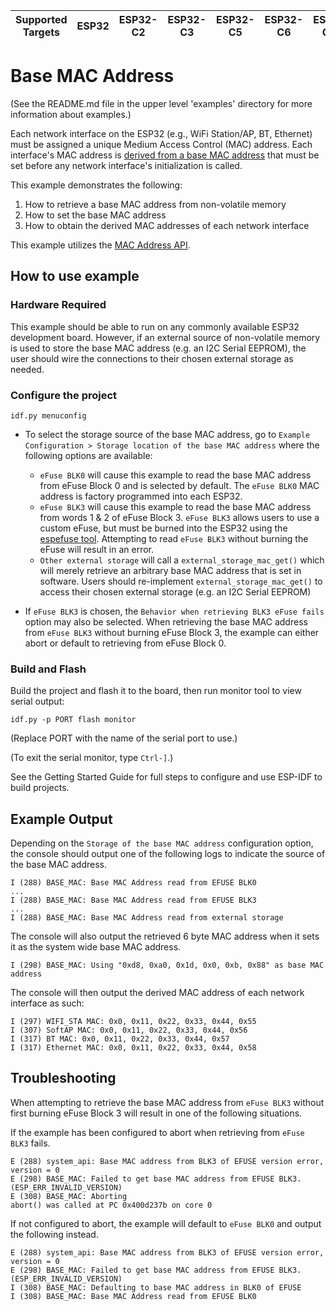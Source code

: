 | Supported Targets | ESP32 | ESP32-C2 | ESP32-C3 | ESP32-C5 | ESP32-C6 | ESP32-C61 | ESP32-H2 | ESP32-H21 | ESP32-H4 | ESP32-P4 | ESP32-S2 | ESP32-S3 |
| ----------------- | ----- | -------- | -------- | -------- | -------- | --------- | -------- | --------- | -------- | -------- | -------- | -------- |

# Base MAC Address

(See the README.md file in the upper level 'examples' directory for more information about examples.)

Each network interface on the ESP32 (e.g., WiFi Station/AP, BT, Ethernet) must be assigned a unique Medium Access Control (MAC) address. Each interface's MAC address is [derived from a base MAC address](https://docs.espressif.com/projects/esp-idf/en/latest/api-reference/system/system.html#mac-address) that must be set before any network interface's initialization is called.

This example demonstrates the following:

1. How to retrieve a base MAC address from non-volatile memory
2. How to set the base MAC address
3. How to obtain the derived MAC addresses of each network interface

This example utilizes the [MAC Address API](https://docs.espressif.com/projects/esp-idf/en/latest/api-reference/system/system.html#mac-address).

## How to use example

### Hardware Required

This example should be able to run on any commonly available ESP32 development board. However, if an external source of non-volatile memory is used to store the base MAC address (e.g. an I2C Serial EEPROM), the user should wire the connections to their chosen external storage as needed.

### Configure the project

```
idf.py menuconfig
```

* To select the storage source of the base MAC address, go to `Example Configuration > Storage location of the base MAC address` where the following options are available:
  * `eFuse BLK0` will cause this example to read the base MAC address from eFuse Block 0 and is selected by default. The `eFuse BLK0` MAC address is factory programmed into each ESP32.
  * `eFuse BLK3` will cause this example to read the base MAC address from words 1 & 2 of eFuse Block 3. `eFuse BLK3` allows users to use a custom eFuse, but must be burned into the ESP32 using the [espefuse tool](https://docs.espressif.com/projects/esptool/en/latest/espefuse/index.html). Attempting to read `eFuse BLK3` without burning the eFuse will result in an error.
  * `Other external storage` will call a `external_storage_mac_get()` which will merely retrieve an arbitrary base MAC address that is set in software. Users should re-implement `external_storage_mac_get()` to access their chosen external storage (e.g. an I2C Serial EEPROM)

* If `eFuse BLK3` is chosen, the `Behavior when retrieving BLK3 eFuse fails` option may also be selected. When retrieving the base MAC address from `eFuse BLK3` without burning eFuse Block 3, the example can either abort or default to retrieving from eFuse Block 0.

### Build and Flash

Build the project and flash it to the board, then run monitor tool to view serial output:

```
idf.py -p PORT flash monitor
```

(Replace PORT with the name of the serial port to use.)

(To exit the serial monitor, type ``Ctrl-]``.)

See the Getting Started Guide for full steps to configure and use ESP-IDF to build projects.

## Example Output

Depending on the `Storage of the base MAC address` configuration option, the console should output one of the following logs to indicate the source of the base MAC address.

```
I (288) BASE_MAC: Base MAC Address read from EFUSE BLK0
...
I (288) BASE_MAC: Base MAC Address read from EFUSE BLK3
...
I (288) BASE_MAC: Base MAC Address read from external storage
```

The console will also output the retrieved 6 byte MAC address when it sets it as the system wide base MAC address.
```
I (298) BASE_MAC: Using "0xd8, 0xa0, 0x1d, 0x0, 0xb, 0x88" as base MAC address
```

The console will then output the derived MAC address of each network interface as such:
```
I (297) WIFI_STA MAC: 0x0, 0x11, 0x22, 0x33, 0x44, 0x55
I (307) SoftAP MAC: 0x0, 0x11, 0x22, 0x33, 0x44, 0x56
I (317) BT MAC: 0x0, 0x11, 0x22, 0x33, 0x44, 0x57
I (317) Ethernet MAC: 0x0, 0x11, 0x22, 0x33, 0x44, 0x58
```

## Troubleshooting

When attempting to retrieve the base MAC address from `eFuse BLK3` without first burning eFuse Block 3 will result in one of the following situations.

If the example has been configured to abort when retrieving from `eFuse BLK3` fails.

```
E (288) system_api: Base MAC address from BLK3 of EFUSE version error, version = 0
E (298) BASE_MAC: Failed to get base MAC address from EFUSE BLK3. (ESP_ERR_INVALID_VERSION)
E (308) BASE_MAC: Aborting
abort() was called at PC 0x400d237b on core 0
```

If not configured to abort, the example will default to `eFuse BLK0` and output the following instead.

```
E (288) system_api: Base MAC address from BLK3 of EFUSE version error, version = 0
E (298) BASE_MAC: Failed to get base MAC address from EFUSE BLK3. (ESP_ERR_INVALID_VERSION)
I (308) BASE_MAC: Defaulting to base MAC address in BLK0 of EFUSE
I (308) BASE_MAC: Base MAC Address read from EFUSE BLK0
```
